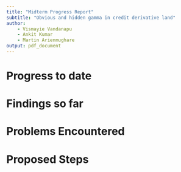 ```yaml
---
title: "Midterm Progress Report"
subtitle: "Obvious and hidden gamma in credit derivative land"
author: 
    - Vismayie Vandanapu
    - Ankit Kumar
    - Martin Arienmughare
output: pdf_document
---
```



# Progress to date


# Findings so far


# Problems Encountered


# Proposed Steps



